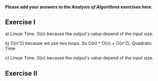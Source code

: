 #### Please add your answers to the ***Analysis of  Algorithms*** exercises here.

## Exercise I

a) Linear Time. O(n) because the output's value depend of the input size.

b) O(n^2) because we use two loops. So O(n) * O(n) = O(n^2). Quadratic Time 

c) Linear Time. O(n) because the output's value depend of the input size.
## Exercise II


